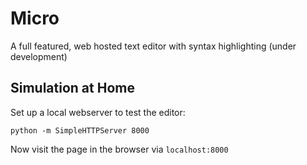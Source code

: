 # Micro
A full featured, web hosted text editor with syntax highlighting (under development)


## Simulation at Home
Set up a local webserver to test the editor:
```unix
python -m SimpleHTTPServer 8000
```
Now visit the page in the browser via `localhost:8000`

